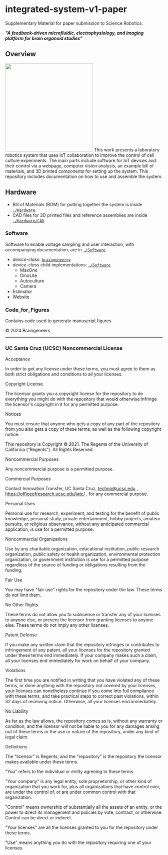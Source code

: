# integrated-system-v1-paper
Supplementary Material for paper submission to Science Robotics:

***"A feedback-driven microfluidic, electrophysiology, and imaging platform for brain organoid studies"***

<!-- Journal article: [A feedback-driven microfluidic, electrophysiology, and imaging platform for brain organoid studies](LINK HERE) -->

## Overview

<img src="./img/overview.png" height="280">
This work presents a laboratory robotics system that uses IoT collaboration to improve the control of cell culture experiments.
The main parts include software for IoT devices and their control via a webpage, computer vision analysis, an example  bill of materials, and 3D printed components for setting up the system.
This repository includes documentation on how to use and assemble the system.

## Hardware
- Bill of Materials (BOM) for putting together the system is inside [`./Hardware`](https://github.com/braingeneers/integrated-system-v1-paper/tree/main/Hardware).
- CAD files for 3D printed files and reference assemblies are inside [`./Hardware/CAD`](https://github.com/braingeneers/integrated-system-v1-paper/tree/main/Hardware/CAD).


### Software
Software to enable voltage sampling and user interaction, with accompanying documentation, are in [`./Software`](https://github.com/braingeneers/piphys/tree/main/Software).
- *device-class*: [`braingeneerpy`](https://github.com/braingeneers/braingeneerspy)
- *device-class* child implementations: [`./Software`](https://github.com/braingeneers/integrated-system-v1-paper/tree/main/Software)
   - MaxOne
   - DinoLite
   - Autoculture
   - Camera
- Estimator
- Website

### Code_for_Figures 
Contains code used to generate manuscript figures


© 2024 Braingeneers


---------
### UC Santa Cruz (UCSC) Noncommercial License

Acceptance

In order to get any license under these terms, you must agree to them as both strict obligations and conditions to all your licenses.

Copyright License

The licensor grants you a copyright license for the repository to do everything you might do with the repository that would otherwise infringe the licensor's copyright in it for any permitted purpose.

Notices

You must ensure that anyone who gets a copy of any part of the repository from you also gets a copy of these terms, as well as the following copyright notice:

This repository is Copyright © 2021. The Regents of the University of California (“Regents”). All Rights Reserved.

Noncommercial Purposes

Any noncommercial purpose is a permitted purpose.

Commercial Purposes

Contact Innovation Transfer, UC Santa Cruz, techno@ucsc.edu , https://officeofresearch.ucsc.edu/iatc/ , for any commercial purpose.

Personal Uses

Personal use for research, experiment, and testing for the benefit of public knowledge, personal study, private entertainment, hobby projects, amateur pursuits, or religious observance, without any anticipated commercial application, is use for a permitted purpose.

Noncommercial Organizations

Use by any charitable organization, educational institution, public research organization, public safety or health organization, environmental protection organization, or government institution is use for a permitted purpose regardless of the source of funding or obligations resulting from the funding.

Fair Use

You may have "fair use" rights for the repository under the law. These terms do not limit them.

No Other Rights

These terms do not allow you to sublicense or transfer any of your licenses to anyone else, or prevent the licensor from granting licenses to anyone else.  These terms do not imply any other licenses.

Patent Defense

If you make any written claim that the repository infringes or contributes to infringement of any patent, all your licenses for the repository granted under these terms end immediately. If your company makes such a claim, all your licenses end immediately for work on behalf of your company.

Violations

The first time you are notified in writing that you have violated any of these terms, or done anything with the repository not covered by your licenses, your licenses can nonetheless continue if you come into full compliance with these terms, and take practical steps to correct past violations, within 32 days of receiving notice.  Otherwise, all your licenses end immediately.

No Liability

As far as the law allows, the repository comes as is, without any warranty or condition, and the licensor will not be liable to you for any damages arising out of these terms or the use or nature of the repository, under any kind of legal claim.

Definitions

The "licensor" is Regents, and the "repository" is the repository the licensor makes available under these terms.

"You" refers to the individual or entity agreeing to these terms.

"Your company" is any legal entity, sole proprietorship, or other kind of organization that you work for, plus all organizations that have control over, are under the control of, or are under common control with that organization.  

"Control" means ownership of substantially all the assets of an entity, or the power to direct its management and policies by vote, contract, or otherwise.  Control can be direct or indirect.

"Your licenses" are all the licenses granted to you for the repository under these terms.

"Use" means anything you do with the repository requiring one of your licenses.

